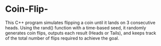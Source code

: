 # Coin-Flip-
This C++ program simulates flipping a coin until it lands on 3 consecutive heads. Using the rand() function with a time-based seed, it randomly generates coin flips, outputs each result (Heads or Tails), and keeps track of the total number of flips required to achieve the goal.
